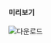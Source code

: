#### 미리보기
![다운로드](https://user-images.githubusercontent.com/60343147/117938238-c7b97b80-b341-11eb-99c4-6407d61d4ba5.png)
